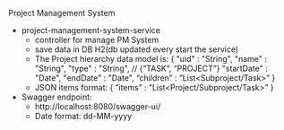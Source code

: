 Project Management System

- project-management-system-service
    - controller for manage PM System
    - save data in DB H2(db updated every start the service)
    - The Project hierarchy data model is:
        {
        "uid" : "String",
        "name" : "String",
        "type" : "String", // {“TASK”, “PROJECT”} 
        "startDate" : "Date",
        "endDate" : "Date",
        “children” : ”List<Subproject/Task>”
        }
    - JSON items format:
        {
          “items” : ”List<Project/Subproject/Task>”
          }
- Swagger endpoint:
    - http://localhost:8080/swagger-ui/
    - Date format: dd-MM-yyyy
